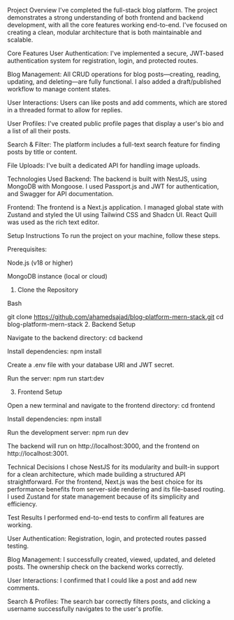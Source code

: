 Project Overview
I've completed the full-stack blog platform. The project demonstrates a strong understanding of both frontend and backend development, with all the core features working end-to-end. I've focused on creating a clean, modular architecture that is both maintainable and scalable.

Core Features
User Authentication: I've implemented a secure, JWT-based authentication system for registration, login, and protected routes.

Blog Management: All CRUD operations for blog posts—creating, reading, updating, and deleting—are fully functional. I also added a draft/published workflow to manage content states.

User Interactions: Users can like posts and add comments, which are stored in a threaded format to allow for replies.

User Profiles: I've created public profile pages that display a user's bio and a list of all their posts.

Search & Filter: The platform includes a full-text search feature for finding posts by title or content.

File Uploads: I've built a dedicated API for handling image uploads.

Technologies Used
Backend: The backend is built with NestJS, using MongoDB with Mongoose. I used Passport.js and JWT for authentication, and Swagger for API documentation.

Frontend: The frontend is a Next.js application. I managed global state with Zustand and styled the UI using Tailwind CSS and Shadcn UI. React Quill was used as the rich text editor.

Setup Instructions
To run the project on your machine, follow these steps.

Prerequisites:

Node.js (v18 or higher)

MongoDB instance (local or cloud)

1. Clone the Repository

Bash

git clone https://github.com/ahamedsajad/blog-platform-mern-stack.git
cd blog-platform-mern-stack
2. Backend Setup

Navigate to the backend directory: cd backend

Install dependencies: npm install

Create a .env file with your database URI and JWT secret.

Run the server: npm run start:dev

3. Frontend Setup

Open a new terminal and navigate to the frontend directory: cd frontend

Install dependencies: npm install

Run the development server: npm run dev

The backend will run on http://localhost:3000, and the frontend on http://localhost:3001.

Technical Decisions
I chose NestJS for its modularity and built-in support for a clean architecture, which made building a structured API straightforward. For the frontend, Next.js was the best choice for its performance benefits from server-side rendering and its file-based routing. I used Zustand for state management because of its simplicity and efficiency.

Test Results
I performed end-to-end tests to confirm all features are working.

User Authentication: Registration, login, and protected routes passed testing.

Blog Management: I successfully created, viewed, updated, and deleted posts. The ownership check on the backend works correctly.

User Interactions: I confirmed that I could like a post and add new comments.

Search & Profiles: The search bar correctly filters posts, and clicking a username successfully navigates to the user's profile.
